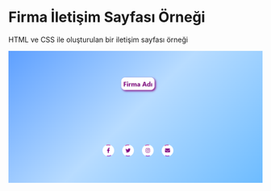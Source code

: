 <h1>Firma İletişim Sayfası Örneği</h1>
<p>HTML ve CSS ile oluşturulan bir iletişim sayfası örneği</p>
<img src="img.png"></img>